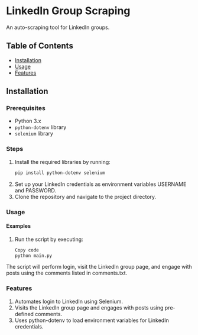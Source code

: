 # LinkedIn Group Scraping

An auto-scraping tool for LinkedIn groups.

## Table of Contents
- [Installation](#installation)
- [Usage](#usage)
- [Features](#features)

## Installation

### Prerequisites
- Python 3.x
- `python-dotenv` library
- `selenium` library

### Steps
1. Install the required libraries by running:
   ```bash
   pip install python-dotenv selenium
   ```
2. Set up your LinkedIn credentials as environment variables USERNAME and PASSWORD.
3. Clone the repository and navigate to the project directory.
### Usage
#### Examples
1. Run the script by executing:
    ```bash 
    Copy code 
   python main.py
   ```

The script will perform login, visit the LinkedIn group page, and engage with posts using the comments listed in comments.txt.

### Features
1. Automates login to LinkedIn using Selenium.
2. Visits the LinkedIn group page and engages with posts using pre-defined comments.
3. Uses python-dotenv to load environment variables for LinkedIn credentials.